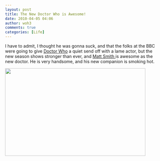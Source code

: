 ```yaml
---
layout: post
title: The New Doctor Who is Awesome!
date: 2010-04-05 04:06
author: woh3
comments: true
categories: [Life]
---
```

I have to admit, I thought he was gonna suck, and that the folks at the BBC were going to give <a href="http://www.bbcamerica.com/shows/doctor-who/index.jsp">Doctor Who</a> a quiet send off with a lame actor, but the new season shows stronger than ever, and <a href="http://en.wikipedia.org/wiki/Matt_Smith_(actor)">Matt Smith </a>is awesome as the new doctor. He is very handsome, and his new companion is smoking hot.

<a href="http://woh3blog.files.wordpress.com/2010/04/matt_smith_doctor__1215943c.jpg"><img class="alignleft size-full wp-image-368" title="matt_smith_doctor__1215943c" src="http://woh3blog.files.wordpress.com/2010/04/matt_smith_doctor__1215943c.jpg" alt="" width="460" height="288" /></a>

